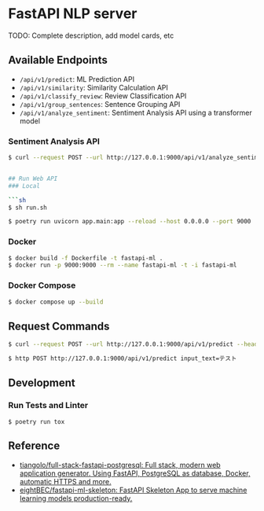 # FastAPI NLP server

TODO:
Complete description, add model cards, etc

## Available Endpoints

- `/api/v1/predict`: ML Prediction API
- `/api/v1/similarity`: Similarity Calculation API
- `/api/v1/classify_review`: Review Classification API
- `/api/v1/group_sentences`: Sentence Grouping API
- `/api/v1/analyze_sentiment`: Sentiment Analysis API using a transformer model

### Sentiment Analysis API

```sh
$ curl --request POST --url http://127.0.0.1:9000/api/v1/analyze_sentiment --header 'Content-Type: application/json' --data '{"text": "I love this product!"}'


## Run Web API
### Local

```sh
$ sh run.sh
```

```sh
$ poetry run uvicorn app.main:app --reload --host 0.0.0.0 --port 9000
```

### Docker
```sh
$ docker build -f Dockerfile -t fastapi-ml .
$ docker run -p 9000:9000 --rm --name fastapi-ml -t -i fastapi-ml
```

### Docker Compose

```sh
$ docker compose up --build
```

## Request Commands

```sh 
$ curl --request POST --url http://127.0.0.1:9000/api/v1/predict --header 'Content-Type: application/json' --data '{"input_text": "test"}'
```

```sh
$ http POST http://127.0.0.1:9000/api/v1/predict input_text=テスト
```

## Development
### Run Tests and Linter

```
$ poetry run tox
```

## Reference

- [tiangolo/full\-stack\-fastapi\-postgresql: Full stack, modern web application generator\. Using FastAPI, PostgreSQL as database, Docker, automatic HTTPS and more\.](https://github.com/tiangolo/full-stack-fastapi-postgresql)
- [eightBEC/fastapi\-ml\-skeleton: FastAPI Skeleton App to serve machine learning models production\-ready\.](https://github.com/eightBEC/fastapi-ml-skeleton)
